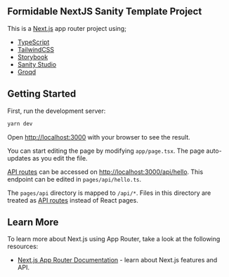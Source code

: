 ## Formidable NextJS Sanity Template Project

This is a [Next.js](https://nextjs.org/) app router project using;
- [TypeScript](https://www.typescriptlang.org)
- [TailwindCSS](https://tailwindcss.com)
- [Storybook](https://storybook.js.org)
- [Sanity Studio](https://www.sanity.io/docs/sanity-studio)
- [Groqd](https://github.com/FormidableLabs/groqd)

## Getting Started

First, run the development server:

```bash
yarn dev
```

Open [http://localhost:3000](http://localhost:3000) with your browser to see the result.

You can start editing the page by modifying `app/page.tsx`. The page auto-updates as you edit the file.

[API routes](https://nextjs.org/docs/api-routes/introduction) can be accessed on [http://localhost:3000/api/hello](http://localhost:3000/api/hello). This endpoint can be edited in `pages/api/hello.ts`.

The `pages/api` directory is mapped to `/api/*`. Files in this directory are treated as [API routes](https://nextjs.org/docs/api-routes/introduction) instead of React pages.

## Learn More

To learn more about Next.js using App Router, take a look at the following resources:

- [Next.js App Router Documentation](https://beta.nextjs.org/docs/getting-started) - learn about Next.js features and API.
